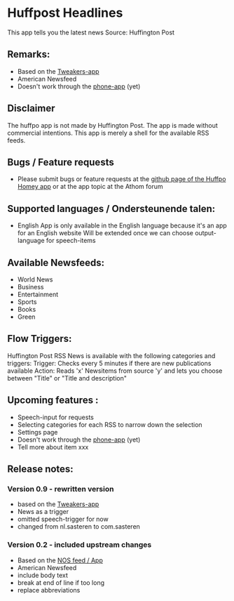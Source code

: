 # Huffpost Headlines
        
This app tells you the latest news
Source: Huffington Post

## Remarks:
* Based on the [Tweakers-app](https://github.com/lubbertkramer/net.tweakers.homey)
* American Newsfeed
* Doesn't work through the [phone-app](https://play.google.com/store/apps/details?id=com.athom.homey&hl=nl) (yet)
 
## Disclaimer
The huffpo app is not made by Huffington Post. The app is made without commercial intentions. 
This app is merely a shell for the available RSS feeds.

## Bugs / Feature requests
* Please submit bugs or feature requests at the [github page of the Huffpo Homey app](https://github.com/bvdbos/com.Sasteren.HuffPo-headlines) or at the app topic at the Athom forum

## Supported languages / Ondersteunende talen:
* English
App is only available in the English language because it's an app for an English website
Will be extended once we can choose output-language for speech-items

## Available Newsfeeds:
* World News
* Business
* Entertainment
* Sports
* Books
* Green

## Flow Triggers:
Huffington Post RSS News is available with the following categories and triggers:
Trigger: Checks every 5 minutes if there are new publications available
Action: Reads 'x' Newsitems from source 'y' and lets you choose between "Title" or "Title and description"

## Upcoming features :
* Speech-input for requests
* Selecting categories for each RSS to narrow down the selection
* Settings page
* Doesn't work through the [phone-app](https://play.google.com/store/apps/details?id=com.athom.homey&hl=nl) (yet)
* Tell more about item xxx

## Release notes:

### Version 0.9 - rewritten version
* based on the [Tweakers-app](https://github.com/lubbertkramer/net.tweakers.homey)
* News as a trigger
* omitted speech-trigger for now
* changed from nl.sasteren to com.sasteren

### Version 0.2 - included upstream changes
* Based on the [NOS feed / App](https://github.com/kerkenit/nl.nos.newsheadlines)
* American Newsfeed
* include body text
* break at end of line if too long
* replace abbreviations